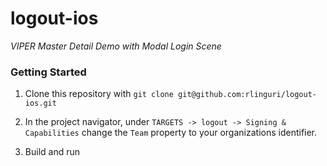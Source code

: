 # logout-ios #

_VIPER Master Detail Demo with Modal Login Scene_

### Getting Started ###

1. Clone this repository with `git clone git@github.com:rlinguri/logout-ios.git`

2. In the project navigator, under `TARGETS -> logout -> Signing & Capabilities` change the `Team` property to your organizations identifier.

3. Build and run
